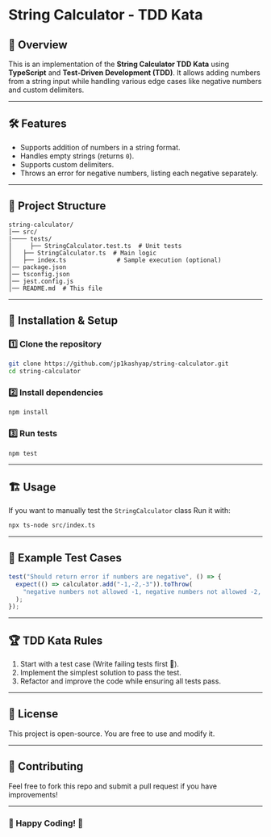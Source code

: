 # String Calculator - TDD Kata

## 📌 Overview

This is an implementation of the **String Calculator TDD Kata** using **TypeScript** and **Test-Driven Development (TDD)**. It allows adding numbers from a string input while handling various edge cases like negative numbers and custom delimiters.

---

## 🛠️ Features

- Supports addition of numbers in a string format.
- Handles empty strings (returns `0`).
- Supports custom delimiters.
- Throws an error for negative numbers, listing each negative separately.

---

## 📂 Project Structure

```
string-calculator/
│── src/
|──── tests/
│     ├── StringCalculator.test.ts  # Unit tests
│   ├── StringCalculator.ts  # Main logic
│   ├── index.ts              # Sample execution (optional)
│── package.json
│── tsconfig.json
│── jest.config.js
│── README.md  # This file
```

---

## 🚀 Installation & Setup

### **1️⃣ Clone the repository**

```sh
git clone https://github.com/jp1kashyap/string-calculator.git
cd string-calculator
```

### **2️⃣ Install dependencies**

```sh
npm install
```

### **3️⃣ Run tests**

```sh
npm test
```

---

## 🏗️ Usage

If you want to manually test the `StringCalculator` class
Run it with:

```sh
npx ts-node src/index.ts
```

---

## 🧪 Example Test Cases

```typescript
test("Should return error if numbers are negative", () => {
  expect(() => calculator.add("-1,-2,-3")).toThrow(
    "negative numbers not allowed -1, negative numbers not allowed -2, negative numbers not allowed -3"
  );
});
```

---

## 🏆 TDD Kata Rules

1. Start with a test case (Write failing tests first 🎯).
2. Implement the simplest solution to pass the test.
3. Refactor and improve the code while ensuring all tests pass.

---

## 📜 License

This project is open-source. You are free to use and modify it.

---

## 🤝 Contributing

Feel free to fork this repo and submit a pull request if you have improvements!

---

### 🎯 Happy Coding! 🚀
